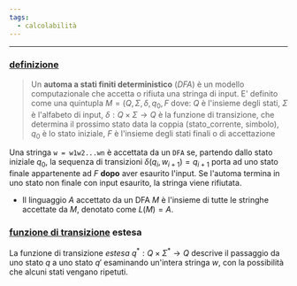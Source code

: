```yaml
---
tags:
  - calcolabilità
---
```

___
### <u>definizione</u>
> Un **automa a stati finiti deterministico** (*DFA*) è un modello computazionale che accetta o rifiuta una stringa di input. E' definito come una quintupla
> $M=(Q, \Sigma, \delta, q_0, F$ dove:
> $Q$ è l'insieme degli stati,
> $\Sigma$ è l'alfabeto di input,
> $\delta: Q \times \Sigma \to Q$ è la funzione di transizione, che determina il prossimo stato data la coppia (stato_corrente, simbolo),
> $q_0$ è lo stato iniziale,
> $F$ è l'insieme degli stati finali o di accettazione

Una stringa `w = w1w2...wn` è accettata da un `DFA` se, partendo dallo stato iniziale $q_0$, la sequenza di transizioni $\delta(q_i, w_{i+1}) = q_{i+1}$ porta ad uno stato finale appartenente ad $F$ **dopo** aver esaurito l'input. Se l'automa termina in uno stato non finale con input esaurito, la stringa viene rifiutata.
- Il linguaggio $A$ accettato da un DFA $M$ è l'insieme di tutte le stringhe accettate da $M$, denotato come $L(M) = A$.

### <u>funzione di transizione</u> **estesa**
La funzione di transizione *estesa* $q^* : Q \times \Sigma^* \to Q$ descrive il passaggio da uno stato $q$ a uno stato $q'$ esaminando un'intera stringa $w$, con la possibilità che alcuni stati vengano ripetuti.
